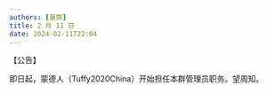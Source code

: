 ```yaml
---
authors: [量筒]
title: 2 月 11 日
date: 2024-02-11T22:04
---
```


【公告】

即日起，蒙德人（Tuffy2020China）开始担任本群管理员职务。望周知。
